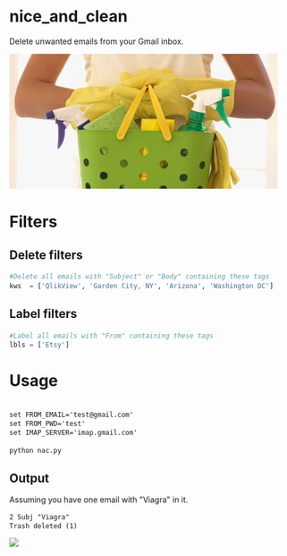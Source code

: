 # nice_and_clean
Delete unwanted emails from your Gmail inbox.

![Nice And Clean](https://github.com/pydemo/nice_and_clean/blob/master/clean.jfif "Nice And Clean")

# Filters

## Delete filters


```Python
#Delete all emails with "Subject" or "Body" containing these tags
kws  = ['QlikView', 'Garden City, NY', 'Arizona', 'Washington DC']
```

## Label filters


```Python
#Label all emails with "From" containing these tags
lbls = ['Etsy']
```

# Usage

```

set FROM_EMAIL='test@gmail.com'
set FROM_PWD='test'
set IMAP_SERVER='imap.gmail.com'

python nac.py
```
## Output
Assuming you have one email with "Viagra" in it.
```
2 Subj "Viagra"
Trash deleted (1)
```

[<img src="https://www.buymeacoffee.com/assets/img/custom_images/orange_img.png">](https://www.buymeacoffee.com/0nJ32Xg)

